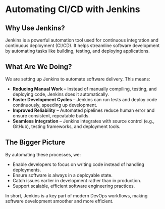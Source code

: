 # Automating CI/CD with Jenkins

## Why Use Jenkins?
Jenkins is a powerful automation tool used for continuous integration and continuous deployment (CI/CD). It helps streamline software development by automating tasks like building, testing, and deploying applications.

## What Are We Doing?
We are setting up Jenkins to automate software delivery. This means:
- **Reducing Manual Work** – Instead of manually compiling, testing, and deploying code, Jenkins does it automatically.
- **Faster Development Cycles** – Jenkins can run tests and deploy code continuously, speeding up development.
- **Improved Reliability** – Automated pipelines reduce human error and ensure consistent, repeatable builds.
- **Seamless Integration** – Jenkins integrates with source control (e.g., GitHub), testing frameworks, and deployment tools.

## The Bigger Picture
By automating these processes, we:
- Enable developers to focus on writing code instead of handling deployments.
- Ensure software is always in a deployable state.
- Catch issues earlier in development rather than in production.
- Support scalable, efficient software engineering practices.

In short, Jenkins is a key part of modern DevOps workflows, making software development smoother and more efficient.
